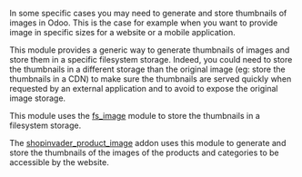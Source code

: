 In some specific cases you may need to generate and store thumbnails of
images in Odoo. This is the case for example when you want to provide
image in specific sizes for a website or a mobile application.

This module provides a generic way to generate thumbnails of images and
store them in a specific filesystem storage. Indeed, you could need to
store the thumbnails in a different storage than the original image (eg:
store the thumbnails in a CDN) to make sure the thumbnails are served
quickly when requested by an external application and to avoid to expose
the original image storage.

This module uses the
[fs_image](https://github.com/oca/storage/blob/16.0/fs_image/README.rst)
module to store the thumbnails in a filesystem storage.

The [shopinvader_product_image](https://github.com/shopinvader/odoo-shopinvader/blob/16.0/shopinvader_product_image) addon uses this module to generate and store
the thumbnails of the images of the products and categories to be
accessible by the website.
